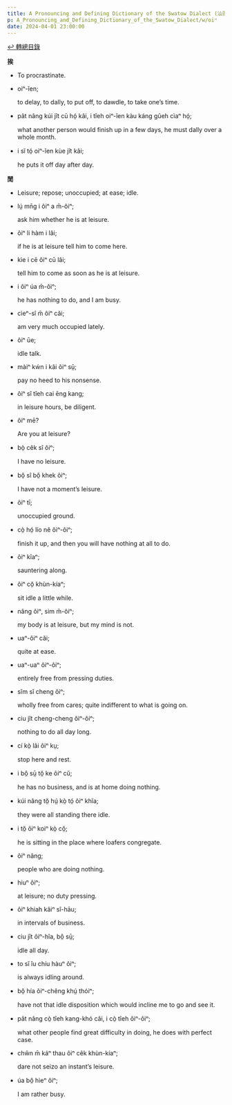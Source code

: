 ```yaml
---
title: A Pronouncing and Defining Dictionary of the Swatow Dialect (汕頭方言音義字典) / oiⁿ
p: A_Pronouncing_and_Defining_Dictionary_of_the_Swatow_Dialect/w/oiⁿ
date: 2024-04-01 23:00:00
---
```


[↩️ 轉總目錄](/A_Pronouncing_and_Defining_Dictionary_of_the_Swatow_Dialect)


**挨**
- To procrastinate.

- oiⁿ-ĭen;

  to delay, to dally, to put off, to dawdle, to take one’s time.

- pât nâng kúi jît cū hó̤ kâi, i tîeh oiⁿ-ĭen kàu káng gûeh cìaⁿ hó̤;

  what another person would finish up in a few days, he must dally over a whole month.

- i sĭ tó̤ oiⁿ-ĭen kùe jît kâi;

  he puts it off day after day.

**閒**
- Leisure; repose; unoccupied; at ease; idle.

- lṳ́ mn̄g i ôiⁿ a m̄-ôiⁿ;

  ask him whether he is at leisure.

- ôiⁿ li hàm i lâi;

  if he is at leisure tell him to come here.

- kìe i cē ôiⁿ cū lâi;

  tell him to come as soon as he is at leisure.

- i ôiⁿ úa m̄-ôiⁿ;

  he has nothing to do, and I am busy.

- cìeⁿ-sî m̄ ôiⁿ căi;

  am very much occupied lately.

- ôiⁿ ūe;

  idle talk.

- màiⁿ kẃn i kâi ôiⁿ sṳ̄;

  pay no heed to his nonsense.

- ôiⁿ sî tîeh cai ēng kang;

  in leisure hours, be diligent.

- ôiⁿ mē?

  Are you at leisure?

- bò̤ cêk sî ôiⁿ;

  I have no leisure.

- bô̤ sî bô̤ khek ôiⁿ;

  I have not a moment’s leisure.

- ôiⁿ tī;

  unoccupied ground.

- cò̤ hó̤ lío nĕ ôiⁿ-ôiⁿ;

  finish it up, and then you will have nothing at all to do.

- ôiⁿ kîaⁿ;

  sauntering along.

- ôiⁿ cŏ̤ khùn-kíaⁿ;

  sit idle a little while.

- nâng ôiⁿ, sim m̄-ôiⁿ;

  my body is at leisure, but my mind is not.

- uaⁿ-ôiⁿ căi;

  quite at ease.

- uaⁿ-uaⁿ ôiⁿ-ôiⁿ;

  entirely free from pressing duties.

- sĭm sĭ cheng ôiⁿ;

  wholly free from cares; quite indifferent to what is going on.

- ciu jît cheng-cheng ôiⁿ-ôiⁿ;

  nothing to do all day long.

- cí kò̤ lâi ôiⁿ kṳ;

  stop here and rest.

- i bô̤ sṳ̄ tŏ̤ ke ôiⁿ cŭ;

  he has no business, and is at home doing nothing.

- kúi nâng tŏ̤ hṳ́ kò̤ tó̤ ôiⁿ khĭa;

  they were all standing there idle.

- i tŏ̤ ôiⁿ koiⁿ kò̤ cŏ̤;

  he is sitting in the place where loafers congregate.

- ôiⁿ nâng;

  people who are doing nothing.

- hiuⁿ ôiⁿ;

  at leisure; no duty pressing.

- ôiⁿ khiah kâiⁿ sî-hāu;

  in intervals of business.

- ciu jît ôiⁿ-hîa, bô̤ sṳ̄;

  idle all day.

- to sĭ îu chíu hàuⁿ ôiⁿ;

  is always idling around.

- bô̤ hía ôiⁿ-chêng khṳ́ thóiⁿ;

  have not that idle disposition which would incline me to go and see it.

- pât nâng cò̤ tîeh kang-khó căi, i cò̤ tîeh ôiⁿ-ôiⁿ;

  what other people find great difficulty in doing, he does with perfect case.

- chŵn m̄ káⁿ thau ôiⁿ cêk khùn-kíaⁿ;

  dare not seizo an instant’s leisure.

- úa bô̤ hìeⁿ ôiⁿ;

  I am rather busy.